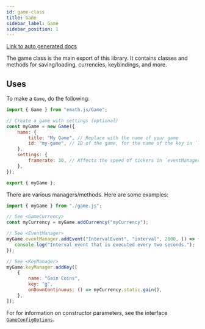 ```yaml
---
id: game-class
title: Game
sidebar_label: Game
sidebar_position: 1
---
```


[Link to auto generated docs](https://xshadowblade.github.io/emath.js/typedoc/classes/game_Game.Game.html)

The game class is the main export of this library. It contains classes and methods for saving/loading, currencies, keybindings, and more.

## Uses

To make a `Game`, do the following:

```js title="game.js"
import { Game } from "emath.js/Game";

// Create a game with settings (optional)
const myGame = new Game({
    name: {
        title: "My Game", // Replace with the name of your game
        id: "my-game", // ID of the game, for the name of the key in `localStorage`
    },
    settings: {
        framerate: 30, // Affects the speed of tickers in `eventManager` and `keyManager`
    },
});

export { myGame };
```

There are various managers/methods. Here are some examples:

```js title="gameExamples.js"
import { myGame } from "./game.js";

// See <GameCurrency>
const myCurrency = myGame.addCurrency("myCurrency");

// See <EventManager>
myGame.eventManager.addEvent("IntervalEvent", "interval", 2000, () => {
   console.log("Interval event that is executed every two seconds.");
});

// See <KeyManager>
myGame.keyManager.addKey([
    {
        name: "Gain Coins",
        key: "g",
        onDownContinuous: () => myCurrency.static.gain(),
    },
]);
```

For for information on constructor parameters, see the interface [`GameConfigOptions`](https://xshadowblade.github.io/emath.js/typedoc/interfaces/game_Game.GameConfigOptions.html).
